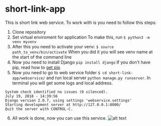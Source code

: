 # short-link-app
This is short link web service.
To work with is you need to follow this steps:
1. Clone repository
2. Set virtual enviroment for application
  To make this, run `$ python3 -m venv myvenv`
3. After this you need to activate your venv:
  `$ source path_to_venv/bin/activate`
When you did it you will see venv name at the start of the command line
4. Now you need to install Django
  `pip install django`
  If you don't have pip, read how to [get pip](https://pip.pypa.io/en/stable/installing/)
5. Now you need to go to web service folder `$ cd short-link-app/webservice/` and run local server `python manage.py runserver`. In terminal you will get some logs and local address.
```
System check identified no issues (0 silenced).
July 19, 2018 - 14:39:56
Django version 2.0.7, using settings 'webservice.settings'
Starting development server at http://127.0.0.1:8000/
Quit the server with CONTROL-C.
```
6. All work is done, now you can use this service.
![alt text][example]


[example]: https://pp.userapi.com/c846020/v846020219/a1e2e/Ud3r-R1DHWc.jpg "Web Service"
